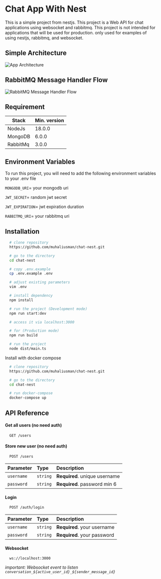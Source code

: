 
# Chat App With Nest

This is a simple project from nestjs. This project is a Web API for chat applications using websocket and rabbitmq. This project is not intended for applications that will be used for production. only used for examples of using nestjs, rabbitmq, and websocket.


## Simple Architecture

![App Architecture](https://i.ibb.co/cttw0By/chat-nest-drawio.png)

## RabbitMQ Message Handler Flow

![RabbitMQ Message Handler Flow](https://i.ibb.co/2hPWYdK/chat-nest-rabbit-drawio.png)
## Requirement
Stack | Min. version |
--- | --- |
NodeJs | 18.0.0 |
MongoDB | 6.0.0 |
RabbitMq | 3.0.0 |

## Environment Variables

To run this project, you will need to add the following environment variables to your .env file

`MONGODB_URI`= your mongodb uri

`JWT_SECRET`= random jwt secret

`JWT_EXPIRATION`= jwt expiration duration

`RABBITMQ_URI`= your rabbitmq uri

## Installation

```bash
  # clone repository
  https://github.com/muhaliusman/chat-nest.git

  # go to the directory
  cd chat-nest

  # copy .env.example
  cp .env.example .env

  # adjust existing parameters
  vim .env

  # install dependency
  npm install

  # run the project (Development mode)
  npm run start:dev

  # access it via localhost:3000

  # for (Production mode)
  npm run build

  # run the project
  node dist/main.ts
```

Install with docker compose
```bash
  # clone repository
  https://github.com/muhaliusman/chat-nest.git

  # go to the directory
  cd chat-nest

  # run docker-compose
  docker-compose up
```
## API Reference

#### Get all users (no need auth)

```http
  GET /users
```

#### Store new user (no need auth)

```http
  POST /users
```

| Parameter | Type     | Description                |
| :-------- | :------- | :------------------------- |
| `username` | `string` | **Required**. unique username |
| `password` | `string` | **Required**. password min 6 |

#### Login

```http
  POST /auth/login
```

| Parameter | Type     | Description                       |
| :-------- | :------- | :-------------------------------- |
| `username`      | `string` | **Required**. your username |
| `password`      | `string` | **Required**. your password |

#### Websocket

```ws
  ws://localhost:3000
```
*important: Websocket event to listen `conversation_${active_user_id}_${sender_message_id}`*
